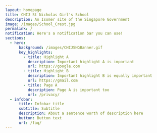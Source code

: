 ```yaml
---
layout: homepage
title: CHIJ St Nicholas Girl's School
description: An Isomer site of the Singapore Government
image: /images/School_Crest.jpg
permalink: /
notification: Here's a notification bar you can use!
sections:
  - hero:
      background: /images/CHIJSNGBanner.gif
      key_highlights:
        - title: Highlight A
          description: Important highlight A is important
          url: https://google.com
        - title: Highlight B
          description: Important highlight B is equally important
          url: https://gmail.com
        - title: Page A
          description: Page A is important too
          url: /privacy/
  - infobar:
      title: Infobar title
      subtitle: Subtitle
      description: About a sentence worth of description here
      button: Button text
      url: /faq/
---
```




